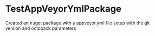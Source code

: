 # TestAppVeyorYmlPackage
Created an nuget package with a appveyor.yml file setup with the git version and octopack parameters
